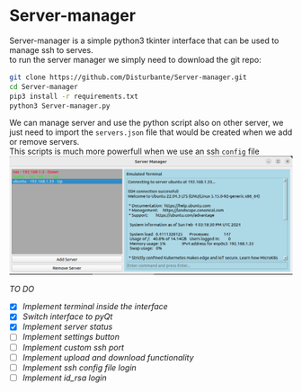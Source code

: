 # Server-manager

Server-manager is a simple python3 tkinter interface that can be used to manage ssh to serves.<br>
to run the server manager we simply need to download the git repo:
```bash
git clone https://github.com/Disturbante/Server-manager.git
cd Server-manager
pip3 install -r requirements.txt
python3 Server-manager.py
```
We can manage server and use the python script also on other server, we just need to import the `servers.json` file that would be created when we add or remove servers.<br>
This scripts is much more powerfull when we use an ssh `config` file<br>
![interface](./server_manager.png)

_TO DO_<br>
- [x] _Implement terminal inside the interface_
- [x] _Switch interface to pyQt_
- [x] _Implement server status_ 
- [ ] _Implement settings button_
- [ ] _Implement custom ssh port_
- [ ] _Implement upload and download functionality_
- [ ] _Implement ssh config file login_
- [ ] _Implement id_rsa login_
